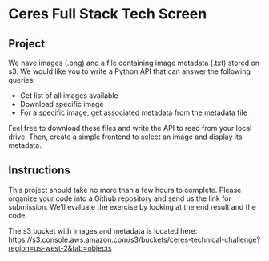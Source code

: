 # Ceres Full Stack Tech Screen

## Project
We have images (.png) and a file containing image metadata (.txt) stored on s3. We would like you to write a Python API that can answer the following queries:

- Get list of all images available
- Download specific image
- For a specific image, get associated metadata from the metadata file

Feel free to download these files and write the API to read from your local drive. Then, create a simple frontend to select an image and display its metadata.

## Instructions
This project should take no more than a few hours to complete. Please organize your code into a Github repository and send us the link for submission. We’ll evaluate the exercise by looking at the end result and the code.

The s3 bucket with images and metadata is located here:
https://s3.console.aws.amazon.com/s3/buckets/ceres-technical-challenge?region=us-west-2&tab=objects
